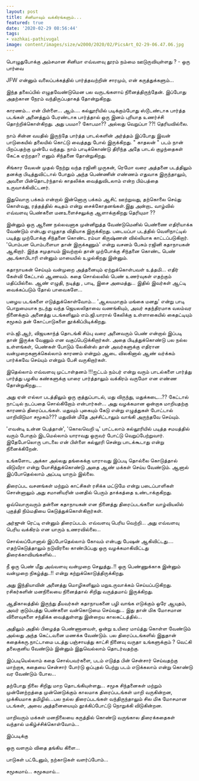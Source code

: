```yaml
---
layout: post
title: சினிமாவும் வக்கிரங்களும்...
featured: true
date: '2020-02-29 08:56:44'
tags:
- vazhkai-pathivugal
image: content/images/size/w2000/2020/02/PicsArt_02-29-06.47.06.jpg
---
```

பொழுதுபோக்கு அம்சமான சினிமா எவ்வளவு தூரம் நம்மை ஊடுருவியுள்ளது ? - ஒரு பார்வை

JFW என்னும் வலைப்பக்கத்தில் பார்த்தவற்றின் சாரமும், என் கருத்துக்களும்...

‌‌இந்த தலைப்பில் எழுதவேண்டுமென பல வருடங்களாய் நினைத்திருந்தேன். இப்போது அதற்கான நேரம் வந்திருப்பதாகத் தோன்றுகிறது.

‌‌காரணம்... என் பிள்ளை... ஆம்.... கல்லூரியில் படிக்கும்போது ஸ்டூடண்டாக பார்த்த படங்கள் அனைத்தும் பேரண்டாக பார்த்தால் ஒரு இனம் புரியாத உணர்ச்சி தொற்றிக்கொள்கிறது. அது பயமா?  கோபமா?? அல்லது வெறுப்பா ??! தெரியவில்லை.

‌‌நாம் சின்ன வயதில் இருந்தே பார்த்த பாடல்களின் அர்த்தம் இப்போது இவன் பாடுகையில் தலையில் கொட்டு வைத்தது போல் இருக்கிறது. " காதலன் " படம் நான் பிறப்பதற்கு முன்பே வந்தது. நாம் பாடிக்கொண்டு திரிந்த அதே பாடல் குழந்தைகள் கேட்க ஏற்றதா? எனும் சிந்தனை தோன்றுகிறது.

‌‌சிங்கார வேலன் முதல் நேற்று வந்த ரஜினி முருகன், ரெமோ வரை அத்தனை படத்திலும் தனக்கு பிடித்துவிட்டால் போதும் அந்த பெண்ணின் எண்ணம் எதுவாக இருந்தாலும், அவளை பின்தொடர்ந்தால் காதலிக்க வைத்துவிடலாம் என்ற பிம்பத்தை உருவாக்கிவிட்டனர்.

இதுவொரு பக்கம் என்றால் இன்னொரு பக்கம் ஆசிட் ஊற்றுவது, தற்கொலை செய்து கொள்வது, ரத்தத்தில் கடிதம் என்று சைக்கோதனங்கள்.‌‌இது அன்றாட வாழ்வில் எவ்வளவு பெண்களை மனஉளைச்சலுக்கு ஆளாக்குகிறது தெரியுமா ??

‌‌இன்னும் ஒரு ஆணை நல்லவனாக முன்னிறுத்த வேண்டுமெனில் பெண்ணை எதிரியாக்க  வேண்டும் என்பது எழுதாத விதியாக இருக்கிறது. படையப்பா படத்தில் வெளிநாட்டில் படித்து முற்போக்கு சிந்தனை கொண்ட ரம்யா கிருஷ்ணன் வில்லியாக காட்டப்படுகிறார். 'பொம்பள பொம்பளையா தான் இருக்கணும்' என்று வசனம் பேசும் ரஜினி கதாநாயகன் ஆகிறார். இந்த சமுதாயம் இவற்றால் தான் முற்போக்கு சிந்தனை கொண்ட பெண் அடங்காபிடாரி என்னும் மாயையில் உழல்கிறது இன்னும்.

கதாநாயகன் செய்யும் வன்முறை அத்தனையும் ஏற்றுக்கொள்பவள் உத்தமி... எதிர் கேள்வி கேட்டால் ஆணவம். கதை சொல்லலில் பெண் உணர்வுகள் எதற்கும் மதிப்பில்லை. ஆண் எழுதி, நடித்து , பாடி, இசை அமைத்து... இதில் இவர்கள் ஆட்டி வைக்கப்படும் தோல் பாவைகளே...

‌‌பழைய படங்களை எடுத்துக்கொள்வோம்... 'ஆலயமாகும் மங்கை மனது' என்று பாடி பொறுமையாக நடந்து வந்த ஜெயலலிதாவை வணங்கியும், அவர் சுதந்திரமாக வலம்வர நினைக்கும் அனைத்து படங்களிலும் எம்.ஜி.யாரால் கேலிக்கு உள்ளாகையில் கைதட்டியும் சமூகம் தன் கோட்பாடுகளை தூக்கிப்பிடிக்கிறது.

‌‌எம்.ஜி.ஆர், விஜயகாந்த்  தொடங்கி சிம்பு வரை அனைவரும் பெண் என்றால் இப்படி தான் இருக்க வேணும் என வகுப்பெடுக்கிறார்கள். அதை பிடித்துக்கொண்டு பல நல்ல உள்ளங்கள், பெண்கள் போடும் லேகின்ஸ் தான் அவர்களுக்கு எதிரான வன்முறைகளுக்கெல்லாம் காரணம் என்றும் ஆடை விலகினால் ஆண் வர்க்கம் பார்க்கவே செய்யும் என்றும் பேசி வருகிறார்கள்.

இதெல்லாம் எவ்வளவு முட்டாள்தனம் !!!ஐட்டம் நம்பர் என்று வரும் பாடல்களை பார்த்து பார்த்து பழகிய கண்களுக்கு யாரை பார்த்தாலும் வக்கிரம் வருமோ என எண்ண தோன்றுகிறது....

‌‌அது ஏன் எல்லா படத்திலும் ஒரு குத்துப்பாடல், மது விருந்து, மதுக்கடை...?? கேட்டால் நாட்டில் நடப்பதை சொல்கிறோம் என்பார்கள்... அது வழக்கமான ஒன்றாக மாறியதற்கு காரணம் திரைப்படங்கள். மதுவும் புகையும் கேடு என்று எழுத்துகள் போட்டால் மாறிவிடுமா சமூகம்??? மதுவின் மீதே அச்சிட்டாலும் வாங்கி அருந்தவே செய்யும்.

‌‌'எவன்டி உன்ன பெத்தான்', 'கொலவெறி டி' பாட்டலாம் கல்லூரியில் படித்த சமயத்தில் வரும் போகும் இடமெல்லாம் யாராவது ஒருவர் போட்டு வெறுப்பேற்றுவார். இதேபோலொரு பாடலை என் பிள்ளை கல்லூரி சென்று பாடக்கூடாது என்று நினைக்கிறேன்.

‌‌உங்களோட அக்கா அல்லது தங்கைக்கு யாராவது இப்படி தொல்லை கொடுத்தால் விடுவீரா என்று யோசித்துக்கொண்டு அதை ஆண் மக்கள் செய்ய வேண்டும். ஆனால் இப்போதெல்லாம் அப்படி யாரும் இல்லை.

திரைப்பட வசனங்கள் மற்றும் காட்சிகள் ரசிக்க மட்டுமே என்று படைப்பாளிகள் சொன்னாலும் அது சமானியரின் மனதில் பெரும் தாக்கத்தை உண்டாக்குகிறது.

ஒவ்வொருவரும் தன்னை கதாநாயகன் என நினைத்து திரைப்படங்களை வாழ்வியலில் புகுத்தி நிம்மதியை கெடுத்துக்கொள்கிறார்கள்.

‌‌அர்ஜுன் ரெட்டி என்னும் திரைப்படம். எவ்வளவு பெரிய வெற்றி... அது எவ்வளவு பெரிய வக்கிரம் என யாரும் உணரவில்லை...

சொல்லப்போனால் இப்போதெல்லாம் கோவம் என்பது பேஷன் ஆகிவிட்டது.... எதற்கெடுத்தாலும் நடுவிரலை காண்பிப்பது ஒரு வழக்கமாகிவிட்டது திரைக்காவியங்களில்...

நீ ஒரு பெண் மீது அவ்வளவு வன்முறை செலுத்து..!!  ஒரு பெண்ணுக்காக இன்னும் வன்முறை நிகழ்த்து..!! என்று கற்றுக்கொடுத்திருக்கிறது.

‌‌அது இந்தியாவின் அனைத்து மொழிகளிலும் மறுஉருவாக்கம் செய்யப்படுகிறது. ரசிகர்களின் மனநிலையை நினைத்தால் சிறிது வருத்தமாய் இருக்கிறது.

‌‌ஆதிகாலத்தில் இருந்து தீயவர்கள் கதாநாயகனை பழி வாங்க எடுக்கும் ஒரே ஆயுதம், அவர் குடும்பத்து பெண்களை வன்கொடுமை செய்வது... இது தான் மிக மோசமான விளைவுகளை சந்திக்க வைத்துள்ளது இன்றைய காலகட்டத்தில்...

அதிலும் அதில் பிழைத்த பெண்ணானவள், ஒன்று உயிரை மாய்த்து கொள்ள வேண்டும் அல்லது அந்த கெட்டவனை மணக்க வேண்டும். பல திரைப்படங்களில் இதுதான் கதைக்கரு.நாட்டாமை  படத்து பஞ்சாயத்து காட்சி நினைவு வருதா உங்களுக்கும் ? வெட்கி தலைகுனிய வேண்டும் இன்னும் இதுவெல்லாம் தொடர்வதற்கு.

‌‌இப்படியெல்லாம் கதை சொல்பவர்களை, படம் எடுத்த பின் சென்சார் செய்வதற்கு மாற்றாக, கதையை சென்சார் போர்டு ஒப்புதல் பெற்று படம் எடுக்கலாம் என்று கொண்டு வர வேண்டும் போல...

‌‌தற்போது நிலை சிறிது மாற தொடங்கியுள்ளது... சமூக சிந்தனைகள் மற்றும் முன்னேற்றத்தை முன்னெடுக்கும் காலமாக திரைப்படங்கள் மாறி வருகின்றன, முக்கியமாக தமிழில்...‌‌பல நல்ல திரைப்படங்கள் வந்திருந்தாலும் சில மிக மோசமான படங்கள், அவை அத்தனையையும் தூக்கிப்போட்டு நொறுக்கி விடுகின்றன.

மாறிவரும் மக்கள் மனநிலையை கருத்தில் கொண்டு வருங்கால திரைக்கதைகள் வந்தால் மகிழ்ச்சிக்கொள்வோம்...

‌‌இப்படிக்கு

‌‌ஒரு வளரும் விதை தங்கிய கிளை...

‌‌பாடுகள் பட்டேனும், நற்காடுகள் வளர்ப்போம்...‌‌

சமூகமாய்... சுமூகமாய்...